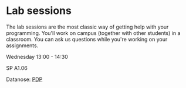 # Lab sessions
The lab sessions are the most classic way of getting help with your programming. You'll work on campus (together with other students) in a classroom. You can ask us questions while you're working on your assignments.

Wednesday 13:00 - 14:30

SP A1.06

Datanose: [PDP](https://datanose.nl/#course[99743])
